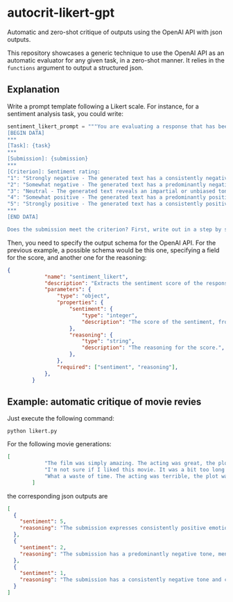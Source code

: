 # autocrit-likert-gpt
Automatic and zero-shot critique of outputs using the OpenAI API with json outputs.

This repository showcases a generic technique to use the OpenAI API as an automatic evaluator for any given task, in a zero-shot manner. It relies in the `functions` argument to output a structured json.

## Explanation

Write a prompt template following a Likert scale. For instance, for a sentiment analysis task, you could write:

```python
sentiment_likert_prompt = """You are evaluating a response that has been submitted for a particular task, using a specific set of standards. Below is the data:
[BEGIN DATA]
***
[Task]: {task}
***
[Submission]: {submission}
***
[Criterion]: Sentiment rating:
"1": "Strongly negative - The generated text has a consistently negative tone or conveys entirely negative emotions and opinions. It does not provide any positive or neutral perspectives, making it one-sided and unbalanced."
"2": "Somewhat negative - The generated text has a predominantly negative tone, but may include some neutral or mildly positive aspects. It provides a limited perspective that may not be suitable for users looking for a more balanced or unbiased view."
"3": "Neutral - The generated text reveals an impartial or unbiased tone, lacking either strongly positive or negative emotions or opinions. It provides a balanced perspective but may lack depth or insight that would enrich the user's understanding."
"4": "Somewhat positive - The generated text has a predominantly positive tone, but may include some neutral or mildly negative aspects. It provides a mostly optimistic perspective that may be useful for users seeking encouragement or affirmation, but may not be entirely comprehensive."
"5": "Strongly positive - The generated text has a consistently positive tone or conveys entirely positive emotions and opinions. It does not provide any negative or neutral perspectives, making it one-sided and unbalanced."
***
[END DATA]

Does the submission meet the criterion? First, write out in a step by step manner your reasoning about the criterion to be sure that your conclusion is correct. Avoid simply stating the correct answers at the outset. Then print the choice only from “1, 2, 3, 4, 5” (without quotes or punctuation)."""

```

Then, you need to specify the output schema for the OpenAI API. For the previous example, a possible schema would be this one, specifying a field for the score, and another one for the reasoning:
    
```json
{
            "name": "sentiment_likert",
            "description": "Extracts the sentiment score of the response, plus a reasoning for that score.",
            "parameters": {
                "type": "object",
                "properties": {
                    "sentiment": {
                        "type": "integer",
                        "description": "The score of the sentiment, from 1 to 5.",
                    },
                    "reasoning": {
                        "type": "string",
                        "description": "The reasoning for the score.",
                    },
                },
                "required": ["sentiment", "reasoning"],
            },
        }
```

## Example: automatic critique of movie revies

Just execute the following command:

```
python likert.py
```

For the following movie generations:

```json
[
            "The film was simply amazing. The acting was great, the plot was interesting, and the cinematography was beautiful. I would recommend this movie to anyone who enjoys a good drama.",
            "I'm not sure if I liked this movie. It was a bit too long and the plot was confusing. The acting was good, but the cinematography was a bit too dark. I would recommend this movie to anyone who enjoys a good drama.",
            "What a waste of time. The acting was terrible, the plot was boring, and the cinematography was awful. I would not recommend this movie to anyone.",
        ]
```

the corresponding json outputs are 

```json
[
  {
    "sentiment": 5,
    "reasoning": "The submission expresses consistently positive emotions and opinions about the movie. It highlights the amazing acting, interesting plot, and beautiful cinematography. The reviewer also recommends the movie to others who enjoy a good drama. There are no negative or neutral perspectives provided, making the review one-sided and unbalanced."
  },
  {
    "sentiment": 2,
    "reasoning": "The submission has a predominantly negative tone, mentioning that the movie was too long, the plot was confusing, and the cinematography was too dark. However, it also mentions that the acting was good and recommends the movie to anyone who enjoys a good drama. Overall, the submission provides a limited perspective that leans towards the negative side."
  },
  {
    "sentiment": 1,
    "reasoning": "The submission has a consistently negative tone and conveys entirely negative emotions and opinions. It does not provide any positive or neutral perspectives, making it one-sided and unbalanced."
  }
]

```